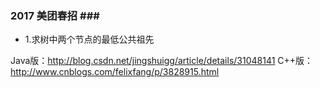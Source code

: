 ### 2017 美团春招 ###

* 1.求树中两个节点的最低公共祖先

Java版：<http://blog.csdn.net/jingshuigg/article/details/31048141>
C++版：<http://www.cnblogs.com/felixfang/p/3828915.html>
